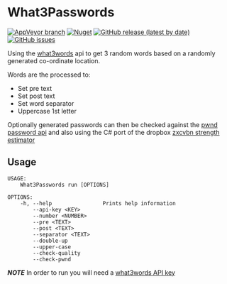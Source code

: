 # What3Passwords

[![AppVeyor branch](https://img.shields.io/appveyor/ci/blythmeister/what3passwords)](https://ci.appveyor.com/project/BlythMeister/What3Passwords)
[![Nuget](https://img.shields.io/nuget/v/what3passwords)](https://www.nuget.org/packages/What3Passwords/)
[![GitHub release (latest by date)](https://img.shields.io/github/v/release/BlythMeister/What3Passwords)](https://github.com/BlythMeister/What3Passwords/releases/latest)
[![GitHub issues](https://img.shields.io/github/issues-raw/blythmeister/what3passwords)](https://github.com/BlythMeister/What3Passwords/issues)

Using the [what3words](https://what3words.com) api to get 3 random words based on a randomly generated co-ordinate location.

Words are the processed to:
* Set pre text
* Set post text
* Set word separator
* Uppercase 1st letter

Optionally generated passwords can then be checked against the [pwnd password api](https://haveibeenpwned.com/Passwords) and also using the C# port of the dropbox [zxcvbn strength estimator](https://dropbox.tech/security/zxcvbn-realistic-password-strength-estimation)

## Usage

```
USAGE:
    What3Passwords run [OPTIONS]

OPTIONS:
    -h, --help                Prints help information
        --api-key <KEY>
        --number <NUMBER>
        --pre <TEXT>
        --post <TEXT>
        --separator <TEXT>
        --double-up
        --upper-case
        --check-quality
        --check-pwnd
```

***NOTE*** In order to run you will need a [what3words API key](https://developer.what3words.com/public-api)